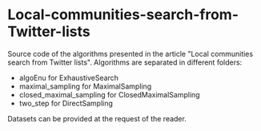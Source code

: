 # Local-communities-search-from-Twitter-lists

Source code of the algorithms presented in the article "Local communities search from Twitter lists". Algorithms are separated in different folders:
  - algoEnu for ExhaustiveSearch
  - maximal_sampling for MaximalSampling
  - closed_maximal_sampling for ClosedMaximalSampling
  - two_step for DirectSampling
  
 Datasets can be provided at the request of the reader.
